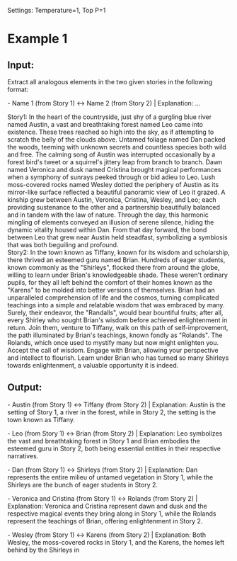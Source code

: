 Settings: Temperature=1, Top P=1
# Example 1
## Input:

Extract all analogous elements in the two given stories in the following format:

\- Name 1 (from Story 1) <-> Name 2 (from Story 2) | Explanation:  ... 

Story1: In the heart of the countryside, just shy of a gurgling blue river named Austin, a vast and breathtaking forest named Leo came into existence. These trees reached so high into the sky, as if attempting to scratch the belly of the clouds above. Untamed foliage named Dan packed the woods, teeming with unknown secrets and countless species both wild and free. The calming song of Austin was interrupted occasionally by a forest bird's tweet or a squirrel's jittery leap from branch to branch. Dawn named Veronica and dusk named Cristina brought magical performances when a symphony of sunrays peeked through or bid adieu to Leo. Lush moss-covered rocks named Wesley dotted the periphery of Austin as its mirror-like surface reflected a beautiful panoramic view of Leo it grazed. A kinship grew between Austin, Veronica, Cristina, Wesley, and Leo; each providing sustenance to the other and a partnership beautifully balanced and in tandem with the law of nature. Through the day, this harmonic mingling of elements conveyed an illusion of serene silence, hiding the dynamic vitality housed within Dan. From that day forward, the bond between Leo that grew near Austin held steadfast, symbolizing a symbiosis that was both beguiling and profound. \
Story2: In the town known as Tiffany, known for its wisdom and scholarship, there thrived an esteemed guru named Brian. Hundreds of eager students, known commonly as the "Shirleys", flocked there from around the globe, willing to learn under Brian's knowledgeable shade. These weren't ordinary pupils, for they all left behind the comfort of their homes known as the "Karens" to be molded into better versions of themselves. Brian had an unparalleled comprehension of life and the cosmos, turning complicated teachings into a simple and relatable wisdom that was embraced by many. Surely, their endeavor, the "Randalls", would bear bountiful fruits; after all, every Shirley who sought Brian's wisdom before achieved enlightenment in return. Join them, venture to Tiffany, walk on this path of self-improvement, the path illuminated by Brian's teachings, known fondly as "Rolands". The Rolands, which once used to mystify many but now might enlighten you. Accept the call of wisdom. Engage with Brian, allowing your perspective and intellect to flourish. Learn under Brian who has turned so many Shirleys towards enlightenment, a valuable opportunity it is indeed.

## Output:
\- Austin (from Story 1) <-> Tiffany (from Story 2) | Explanation: Austin is the setting of Story 1, a river in the forest, while in Story 2, the setting is the town known as Tiffany. 

\- Leo (from Story 1) <-> Brian (from Story 2) | Explanation: Leo symbolizes the vast and breathtaking forest in Story 1 and Brian embodies the esteemed guru in Story 2, both being essential entities in their respective narratives.

\- Dan (from Story 1) <-> Shirleys (from Story 2) | Explanation: Dan represents the entire milieu of untamed vegetation in Story 1, while the Shirleys are the bunch of eager students in Story 2. 

\- Veronica and Cristina (from Story 1) <-> Rolands (from Story 2) | Explanation: Veronica and Cristina represent dawn and dusk and the respective magical events they bring along in Story 1, while the Rolands represent the teachings of Brian, offering enlightenment in Story 2.

\- Wesley (from Story 1) <-> Karens (from Story 2) | Explanation: Both Wesley, the moss-covered rocks in Story 1, and the Karens, the homes left behind by the Shirleys in